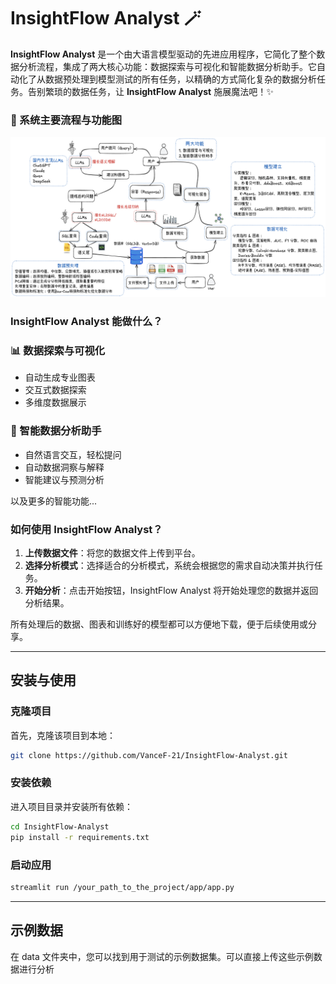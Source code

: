 # InsightFlow Analyst 🪄

**InsightFlow Analyst** 是一个由大语言模型驱动的先进应用程序，它简化了整个数据分析流程，集成了两大核心功能：数据探索与可视化和智能数据分析助手。它自动化了从数据预处理到模型测试的所有任务，以精确的方式简化复杂的数据分析任务。告别繁琐的数据任务，让 **InsightFlow Analyst** 施展魔法吧！✨

### 🔄 系统主要流程与功能图

![系统流程图](./images/pipeline.png)


### InsightFlow Analyst 能做什么？

### 📊 数据探索与可视化

- 自动生成专业图表
- 交互式数据探索
- 多维度数据展示

### 💬 智能数据分析助手

- 自然语言交互，轻松提问
- 自动数据洞察与解释
- 智能建议与预测分析

以及更多的智能功能...


### 如何使用 InsightFlow Analyst？

1. **上传数据文件**：将您的数据文件上传到平台。
2. **选择分析模式**：选择适合的分析模式，系统会根据您的需求自动决策并执行任务。
3. **开始分析**：点击开始按钮，InsightFlow Analyst 将开始处理您的数据并返回分析结果。

所有处理后的数据、图表和训练好的模型都可以方便地下载，便于后续使用或分享。

---

## 安装与使用

### 克隆项目
首先，克隆该项目到本地：
```bash
git clone https://github.com/VanceF-21/InsightFlow-Analyst.git
```

### 安装依赖
进入项目目录并安装所有依赖：
```bash
cd InsightFlow-Analyst
pip install -r requirements.txt
```

### 启动应用
```bash
streamlit run /your_path_to_the_project/app/app.py
```

---

## 示例数据
在 data 文件夹中，您可以找到用于测试的示例数据集。可以直接上传这些示例数据进行分析